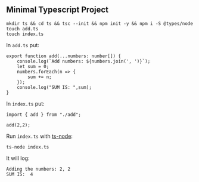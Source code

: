 ## Minimal Typescript Project
```
mkdir ts && cd ts && tsc --init && npm init -y && npm i -S @types/node  
touch add.ts
touch index.ts
```

In `add.ts` put:

```
export function add(...numbers: number[]) {
    console.log(`Add numbers: ${numbers.join(', ')}`);
    let sum = 0;
    numbers.forEach(n => {
        sum += n;
    });
    console.log("SUM IS: ",sum);
}
```

In `index.ts` put:

```
import { add } from "./add";

add(2,2);
```

Run `index.ts` with [ts-node](https://github.com/TypeStrong/ts-node):

`ts-node index.ts`

It will log:

```
Adding the numbers: 2, 2
SUM IS:  4

```





